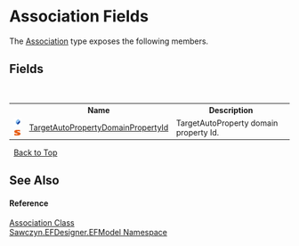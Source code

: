 # Association Fields
 

The <a href="T_Sawczyn_EFDesigner_EFModel_Association">Association</a> type exposes the following members.


## Fields
&nbsp;<table><tr><th></th><th>Name</th><th>Description</th></tr><tr><td>![Public field](media/pubfield.gif "Public field")![Static member](media/static.gif "Static member")</td><td><a href="F_Sawczyn_EFDesigner_EFModel_Association_TargetAutoPropertyDomainPropertyId">TargetAutoPropertyDomainPropertyId</a></td><td>
TargetAutoProperty domain property Id.</td></tr></table>&nbsp;
<a href="#association-fields">Back to Top</a>

## See Also


#### Reference
<a href="T_Sawczyn_EFDesigner_EFModel_Association">Association Class</a><br /><a href="N_Sawczyn_EFDesigner_EFModel">Sawczyn.EFDesigner.EFModel Namespace</a><br />